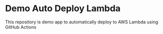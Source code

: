 # Demo Auto Deploy Lambda
This repository is demo app to automatically deploy to AWS Lambda using GitHub Actions
